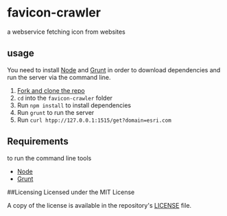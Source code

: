 # favicon-crawler
a webservice fetching icon from websites

## usage
You need to install [Node](http://nodejs.org/) and [Grunt](http://gruntjs.com/) in order to download dependencies and run the server via the command line.

1. [Fork and clone the repo](https://help.github.com/articles/fork-a-repo)
2. `cd` into the `favicon-crawler` folder
3. Run `npm install` to install dependencies
4. Run `grunt` to run the server
5. Run `curl htpp://127.0.0.1:1515/get?domain=esri.com`

## Requirements
to run the command line tools
* [Node](http://nodejs.org/)
* [Grunt](http://gruntjs.com/)

##Licensing
Licensed under the MIT License

A copy of the license is available in the repository's [LICENSE](LICENSE) file.
